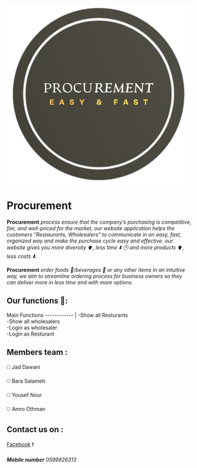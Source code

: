 
![logo](https://github.com/BaraSalameh/spacetoon/blob/master/presentation/copy_665921193%20(1).png)

# Procurement
**Procurement** *process ensure that the company’s purchasing is competitive, fair, and well-priced for the market, our website application helps the customers “Restaurants, Wholesalers” to communicate in an easy, fast, organized way and make the purchase cycle easy and effective. our website gives you more diversity  :arrow_up:, less time :arrow_down: :clock3: and more products :arrow_up:, less costs :arrow_down:.*


**Procurement** *order foods :fries:/beverages :tropical_drink: or any other items in an intuitive way, we aim to streamline ordering process for business owners so they can deliver more in less time and with more options.*


## Our functions  :pushpin:: 
Main Functions 
------------ | 
-Show all Resturants     
-Show all wholesalers    	
-Login as wholesaler     
-Login as Resturant      




## Members team :
◻️ Jad Dawani 

◻️ Bara Salameh

◻️ Yousef Nour

◻️ Amro Othman


## Contact us on :
[Facebook](https://www.facebook.com/Procurement-100456978939190) :heavy_exclamation_mark:
###### **Mobile number** 0599926313
